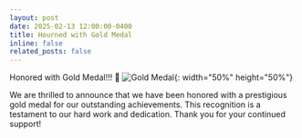 ```yaml
---
layout: post
date: 2025-02-13 12:00:00-0400
title: Hourned with Gold Medal
inline: false
related_posts: false
---
```


Honored with Gold Medal!!! 🏅
![Gold Medal](../../assets/img/gold.png){: width="50%" height="50%"}

We are thrilled to announce that we have been honored with a prestigious gold medal for our outstanding achievements. This recognition is a testament to our hard work and dedication. Thank you for your continued support!